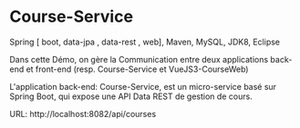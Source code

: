 # Course-Service
Spring [ boot, data-jpa , data-rest , web], Maven, MySQL, JDK8, Eclipse 

Dans cette Démo, on gère la Communication entre deux applications back-end et front-end (resp. Course-Service et VueJS3-CourseWeb)

L'application back-end: Course-Service, est un micro-service basé sur Spring Boot, qui expose une API Data REST de gestion de cours.

URL: http://localhost:8082/api/courses
  
  
